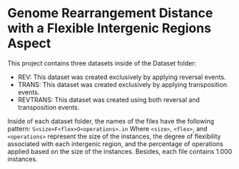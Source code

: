 # Genome Rearrangement Distance with a Flexible Intergenic Regions Aspect

This project contains three datasets inside of the Dataset folder:
- REV: This dataset was created exclusively by applying reversal events.
- TRANS: This dataset was created exclusively by applying transposition events.
- REVTRANS: This dataset was created using both reversal and transposition events.

Inside of each dataset folder, the names of the files have the following pattern:
``S<size>F<flex>O<operations>.in``
Where `<size>`, `<flex>`, and `<operations>` represent the size of the instances, the degree of flexibility associated with each intergenic region, and the percentage of operations applied based on the size of the instances. Besides, each file contains 1.000 instances.